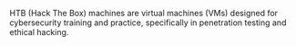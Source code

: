 HTB (Hack The Box) machines are virtual machines (VMs) designed for cybersecurity training and practice, specifically in penetration testing and ethical hacking.
